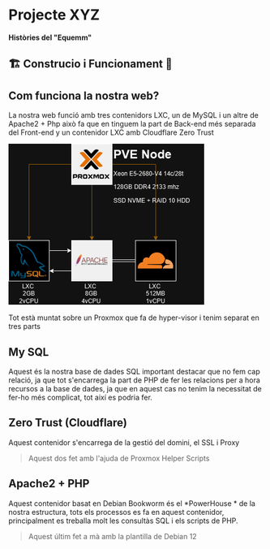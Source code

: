 # Projecte XYZ
**Històries del "Equemm"**  

##  🏗️ Construcio i Funcionament 🚧

## Com funciona la nostra web?
La nostra web funció amb tres contenidors LXC, un de MySQL i un altre de Apache2 + Php això fa que en tinguem la part de Back-end més separada del Front-end y un contenidor LXC amb Cloudflare Zero Trust

![Esquema de como funciona nuestro ejemplo](/EquemResources/esquemaestructura.png)

 Tot està muntat sobre un Proxmox que fa de hyper-visor i tenim separat en tres parts

## My SQL
Aquest és la nostra base de dades SQL important destacar que no fem cap relació, ja que tot s'encarrega la part de PHP de fer les relacions per a hora recursos a la base de dades, ja que en aquest cas no tenim la necessitat de fer-ho més complicat, tot així es podria fer.

## Zero Trust (Cloudflare)
Aquest contenidor s'encarrega de la gestió del domini, el SSL i Proxy

>Aquest dos fet amb l'ajuda de Proxmox Helper Scripts

## Apache2 + PHP
Aquest contenidor basat en Debian Bookworm és el *PowerHouse * de la nostra estructura, tots els processos es fa en aquest contenidor, principalment es treballa molt les consultàs SQL i els scripts de PHP.

>Aquest últim fet a mà amb la plantilla de Debian 12